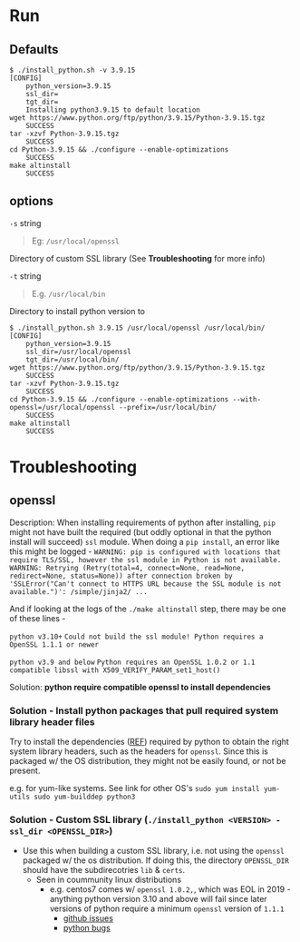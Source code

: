 
# Run
## Defaults
```
$ ./install_python.sh -v 3.9.15
[CONFIG]
	python_version=3.9.15
	ssl_dir=
	tgt_dir=
	Installing python3.9.15 to default location
wget https://www.python.org/ftp/python/3.9.15/Python-3.9.15.tgz
	SUCCESS
tar -xzvf Python-3.9.15.tgz
	SUCCESS
cd Python-3.9.15 && ./configure --enable-optimizations
	SUCCESS
make altinstall
	SUCCESS
```

## options
`-s` string
  > Eg: `/usr/local/openssl`

Directory of custom SSL library (See **Troubleshooting** for more info)

`-t` string
  > E.g. `/usr/local/bin`

Directory to install python version to


```
$ ./install_python.sh 3.9.15 /usr/local/openssl /usr/local/bin/
[CONFIG]
	python_version=3.9.15
	ssl_dir=/usr/local/openssl
	tgt_dir=/usr/local/bin/
wget https://www.python.org/ftp/python/3.9.15/Python-3.9.15.tgz
	SUCCESS
tar -xzvf Python-3.9.15.tgz
	SUCCESS
cd Python-3.9.15 && ./configure --enable-optimizations --with-openssl=/usr/local/openssl --prefix=/usr/local/bin/
	SUCCESS
make altinstall
	SUCCESS
```

# Troubleshooting
## openssl
Description: When installing requirements of python after installing, `pip` might not have built the required (but oddly optional in that the python install will succeed) `ssl` module. When doing a `pip install`, an error like this might be logged -
    ```
    WARNING: pip is configured with locations that require TLS/SSL, however the ssl module in Python is not available.
    WARNING: Retrying (Retry(total=4, connect=None, read=None, redirect=None, status=None)) after connection broken by 'SSLError("Can't connect to HTTPS URL because the SSL module is not available.")': /simple/jinja2/
    ...
    ```

And if looking at the logs of the `./make altinstall` step, there may be one of these lines -

`python v3.10+`
    ```
    Could not build the ssl module!
    Python requires a OpenSSL 1.1.1 or newer
    ```

`python v3.9 and below`
    ```
    Python requires an OpenSSL 1.0.2 or 1.1 compatible libssl with X509_VERIFY_PARAM_set1_host()
    ```

Solution: **python require compatible openssl to install dependencies**

### Solution - Install python packages that pull required system library header files 
Try to install the dependencies ([REF](https://devguide.python.org/getting-started/setup-building/index.html#linux)) required by python to obtain the right system library headers, such as the headers for `openssl`. Since this is packaged w/ the OS distribution, they might not be easily found, or not be present.

e.g. for yum-like systems. See link for other OS's
    ```
    sudo yum install yum-utils
    sudo yum-builddep python3
    ```

### Solution - Custom SSL library (`./install_python <VERSION> -ssl_dir <OPENSSL_DIR>`)
* Use this when building a custom SSL library, i.e. not using the `openssl` packaged w/ the os distribution. If doing this, the directory `OPENSSL_DIR` should have the subdirecotries `lib` & `certs`.
  * Seen in coummunity linux distributions
    * e.g. centos7 comes w/ `openssl 1.0.2,`, which was EOL in 2019 - anything python version 3.10 and above will fail since later versions of python require a minimum `openssl` version of `1.1.1` 
      * [github issues](https://github.com/pypa/pip/issues/10939)
      * [python bugs](https://bugs.python.org/issue47201)
